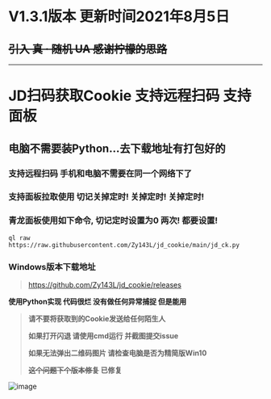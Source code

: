 # V1.3.1版本 更新时间2021年8月5日

## ~~引入 真 · 随机 UA 感谢柠檬的思路~~

-----------
# JD扫码获取Cookie 支持远程扫码 支持面板

## 电脑不需要装Python...去下载地址有打包好的

### 支持远程扫码 手机和电脑不需要在同一个网络下了

### 支持面板拉取使用 切记关掉定时! 关掉定时! 关掉定时!

### 青龙面板使用如下命令, 切记定时设置为0 两次! 都要设置!

```
ql raw https://raw.githubusercontent.com/Zy143L/jd_cookie/main/jd_ck.py
```

### Windows版本下载地址

> https://github.com/Zy143L/jd_cookie/releases


**使用Python实现 代码很烂 没有做任何异常捕捉 但是能用**


>   **请不要将获取到的Cookie发送给任何陌生人**
>   
>  **如果打开闪退 请使用cmd运行 并截图提交issue**
>  
>  **如果无法弹出二维码图片 请检查电脑是否为精简版Win10**
>
> **~~这个问题下个版本修复~~ 已修复**



![image](https://user-images.githubusercontent.com/21352718/123517428-6d972e80-d6d3-11eb-9d21-05b8d6e337ee.png)
